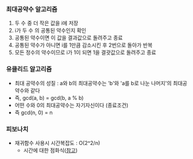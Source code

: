 ### 최대공약수 알고리즘

1. 두 수 중 더 작은 값을 i에 저장
2. i가 두 수 의 공통된 약수인지 확인
3. 공통된 약수이면 이 값을 결과값으로 돌려주고 종료
4. 공통된 약수가 아니면 i를 1만큼 감소시킨 후 2번으로 돌아가 반복
5. 모든 정수의 약수이므로 i가 1이 되면 1을 결괏값으로 돌려주고 종료

### 유클리드 알고리즘

* 최대 공약수의 성질 : a와 b의 최대공약수는 'b'와 'a를 b로 나눈 나머지'의 최대공약수와 같다
* 즉, gcd(a, b) = gcd(b, a % b)
* 어떤 수와 0의 최대공약수는 자기자신이다 (종료조건)
* 즉 gcd(n, 0) = n

### 피보나치

* 재귀함수 사용시 시간복잡도 : O(2^2/n)
    * 시간에 대한 점화식(<a href='https://ssu-gongdoli.tistory.com/29'>참고</a>)
